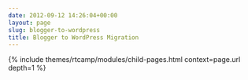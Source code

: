 ```yaml
---
date: 2012-09-12 14:26:04+00:00
layout: page
slug: blogger-to-wordpress
title: Blogger to WordPress Migration
---
```


{% include themes/rtcamp/modules/child-pages.html context=page.url depth=1 %}
